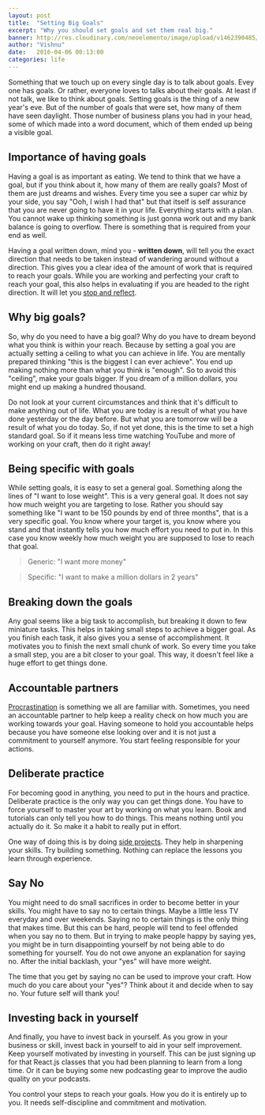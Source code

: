 ```yaml
---
layout: post
title:  "Setting Big Goals"
excerpt: "Why you should set goals and set them real big."
banner: http://res.cloudinary.com/neoelemento/image/upload/v1462390485/blog/biggoal-min.jpg
author: "Vishnu"
date:   2016-04-06 00:13:00
categories: life
---
```

Something that we touch up on every single day is to talk about goals. Evey one has goals. Or rather, everyone loves to talks about their goals. At least if not talk, we like to think about goals. Setting goals is the thing of a new year's eve. But of the number of goals that were set, how many of them have seen daylight. Those number of business plans you had in your head, some of which made into a word document, which of them ended up being a visible goal.

## Importance of having goals
Having a goal is as important as eating. We tend to think that we have a goal, but if you think about it, how many of them are really goals? Most of them are just dreams and wishes. Every time you see a super car whiz by your side, you say "Ooh, I wish I had that" but that itself is self assurance that you are never going to have it in your life. Everything starts with a plan. You cannot wake up thinking something is just gonna work out and my bank balance is going to overflow. There is something that is required from your end as well.

Having a goal written down, mind you - **written down**, will tell you the exact direction that needs to be taken instead of wandering around without a direction. This gives you a clear idea of the amount of work that is required to reach your goals. While you are working and perfecting your craft to reach your goal, this also helps in evaluating if you are headed to the right direction. It will let you [stop and reflect](http://neoelemento.com/blog/2016/02/25/pause-and-reflect/).

## Why big goals?
So, why do you need to have a big goal? Why do you have to dream beyond what you think is within your reach. Because by setting a goal you are actually setting a ceiling to what you can achieve in life. You are mentally prepared thinking "this is the biggest I can ever achieve". You end up making nothing more than what you think is "enough". So to avoid this "ceiling", make your goals bigger. If you dream of a million dollars, you might end up making a hundred thousand.

Do not look at your current circumstances and think that it's difficult to make anything out of life. What you are today is a result of what you have done yesterday or the day before. But what you are tomorrow will be a result of what you do today. So, if not yet done, this is the time to set a high standard goal. So if it means less time watching YouTube and more of working on your craft, then do it right away!

## Being specific with goals
While setting goals, it is easy to set a general goal. Something along the lines of "I want to lose weight". This is a very general goal. It does not say how much weight you are targeting to lose. Rather you should say something like "I want to be 150 pounds by end of three months", that is a very specific goal. You know where your target is, you know where you stand and that instantly tells you how much effort you need to put in. In this case you know weekly how much weight you are supposed to lose to reach that goal.

>Generic: "I want more money" 

>Specific: "I want to make a million dollars in 2 years"

## Breaking down the goals
Any goal seems like a big task to accomplish, but breaking it down to few miniature tasks. This helps in taking small steps to achieve a bigger goal. As you finish each task, it also gives you a sense of accomplishment. It motivates you to finish the next small chunk of work. So every time you take a small step, you are a bit closer to your goal. This way, it doesn't feel like a huge effort to get things done.

## Accountable partners
[Procrastination](http://neoelemento.com/blog/2016/04/05/procrastination/) is something we all are familiar with. Sometimes, you need an accountable partner to help keep a reality check on how much you are working towards your goal. Having someone to hold you accountable helps because you have someone else looking over and it is not just a commitment to yourself anymore. You start feeling responsible for your actions.

## Deliberate practice
For becoming good in anything, you need to put in the hours and practice. Deliberate practice is the only way you can get things done. You have to force yourself to master your art by working on what you learn. Book and tutorials can only tell you how to do things. This means nothing until you actually do it. So make it a habit to really put in effort.

One way of doing this is by doing [side projects](http://neoelemento.com/blog/2015/11/15/side-projects-are-important/). They help in sharpening your skills. Try building something. Nothing can replace the lessons you learn through experience.

## Say No
You might need to do small sacrifices in order to become better in your skills. You might have to say no to certain things. Maybe a little less TV everyday and over weekends. Saying no to certain things is the only thing that makes time. But this can be hard, people will tend to feel offended when you say no to them. But in trying to make people happy by saying yes, you might be in turn disappointing yourself by not being able to do something for yourself. You do not owe anyone an explanation for saying no. After the initial backlash, your "yes" will have more weight.

The time that you get by saying no can be used to improve your craft. How much do you care about your "yes"? Think about it and decide when to say no. Your future self will thank you! 

## Investing back in yourself
And finally, you have to invest back in yourself. As you grow in your business or skill, invest back in yourself to aid in your self improvement. Keep yourself motivated by investing in yourself. This can be just signing up for that React.js classes that you had been planning to learn from a long time. Or it can be buying some new podcasting gear to improve the audio quality on your podcasts.

You control your steps to reach your goals. How you do it is entirely up to you. It needs self-discipline and commitment and motivation.